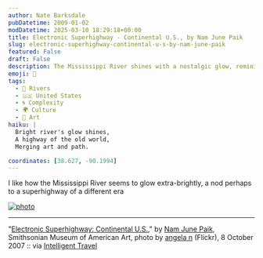 ```yaml
---
author: Nate Barksdale
pubDatetime: 2009-01-02
modDatetime: 2025-03-10 18:29:18+00:00
title: Electronic Superhighway - Continental U.S., by Nam June Paik
slug: electronic-superhighway-continental-u-s-by-nam-june-paik
featured: False
draft: False
description: The Mississippi River shines with a nostalgic glow, reminiscent of a historic superhighway. "[Electronic Superhighway
emoji: 🌉
tags:
  - 🌊 Rivers
  - 🇺🇸 United States
  - 🌀 Complexity
  - 🌍 Culture
  - 🎨 Art
haiku: |
  Bright river's glow shines,  
  A highway of the old world,  
  Merging art and path.

coordinates: [38.627, -90.1994]
---
```


I like how the Mississippi River seems to glow extra-brightly, a nod perhaps to a superhighway of a different era

[![photo](http://culture-making.com/media/1577071815_12c03a177f_b.jpg)](http://www.flickr.com/photos/aon/1577071815/)

---

"[Electronic Superhighway: Continental U.S.](http://www.flickr.com/photos/aon/1577071815/)," by [Nam June Paik](http://en.wikipedia.org/wiki/Nam_June_Paik), Smithsonian Museum of American Art, photo by [angela n](http://www.flickr.com/photos/aon/1577071815/) (Flickr), 8 October 2007 :: via [Intelligent Travel](http://www.flickr.com/groups/intelligent_travel/pool/)
